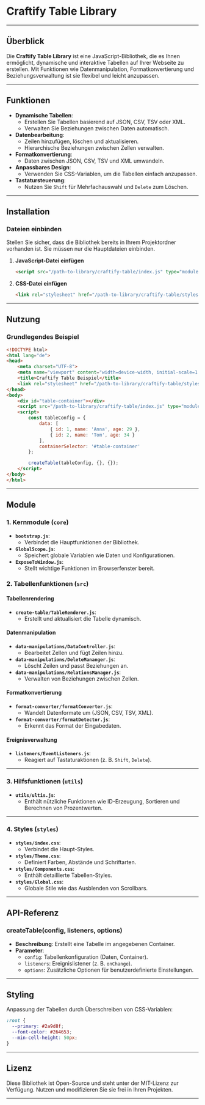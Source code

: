 
# Craftify Table Library

---

## Überblick
Die **Craftify Table Library** ist eine JavaScript-Bibliothek, die es Ihnen ermöglicht, dynamische und interaktive Tabellen auf Ihrer Webseite zu erstellen. Mit Funktionen wie Datenmanipulation, Formatkonvertierung und Beziehungsverwaltung ist sie flexibel und leicht anzupassen.

---

## Funktionen
- **Dynamische Tabellen**:
  - Erstellen Sie Tabellen basierend auf JSON, CSV, TSV oder XML.
  - Verwalten Sie Beziehungen zwischen Daten automatisch.
- **Datenbearbeitung**:
  - Zeilen hinzufügen, löschen und aktualisieren.
  - Hierarchische Beziehungen zwischen Zellen verwalten.
- **Formatkonvertierung**:
  - Daten zwischen JSON, CSV, TSV und XML umwandeln.
- **Anpassbares Design**:
  - Verwenden Sie CSS-Variablen, um die Tabellen einfach anzupassen.
- **Tastatursteuerung**:
  - Nutzen Sie `Shift` für Mehrfachauswahl und `Delete` zum Löschen.

---

## Installation

### Dateien einbinden
Stellen Sie sicher, dass die Bibliothek bereits in Ihrem Projektordner vorhanden ist. Sie müssen nur die Hauptdateien einbinden.

1. **JavaScript-Datei einfügen**
   ```html
   <script src="/path-to-library/craftify-table/index.js" type="module"></script>
   ```

2. **CSS-Datei einfügen**
   ```html
   <link rel="stylesheet" href="/path-to-library/craftify-table/styles/index.css">
   ```

---

## Nutzung

### Grundlegendes Beispiel
```html
<!DOCTYPE html>
<html lang="de">
<head>
    <meta charset="UTF-8">
    <meta name="viewport" content="width=device-width, initial-scale=1.0">
    <title>Craftify Table Beispiel</title>
    <link rel="stylesheet" href="/path-to-library/craftify-table/styles/index.css">
</head>
<body>
    <div id="table-container"></div>
    <script src="/path-to-library/craftify-table/index.js" type="module"></script>
    <script>
        const tableConfig = {
            data: [
                { id: 1, name: 'Anna', age: 29 },
                { id: 2, name: 'Tom', age: 34 }
            ],
            containerSelector: '#table-container'
        };

        createTable(tableConfig, {}, {});
    </script>
</body>
</html>
```

---

## Module

### 1. Kernmodule (`core`)
- **`bootstrap.js`**:
  - Verbindet die Hauptfunktionen der Bibliothek.
- **`GlobalScope.js`**:
  - Speichert globale Variablen wie Daten und Konfigurationen.
- **`ExposeToWindow.js`**:
  - Stellt wichtige Funktionen im Browserfenster bereit.

### 2. Tabellenfunktionen (`src`)
#### Tabellenrendering
- **`create-table/TableRenderer.js`**:
  - Erstellt und aktualisiert die Tabelle dynamisch.

#### Datenmanipulation
- **`data-manipulations/DataController.js`**:
  - Bearbeitet Zellen und fügt Zeilen hinzu.
- **`data-manipulations/DeleteMananger.js`**:
  - Löscht Zeilen und passt Beziehungen an.
- **`data-manipulations/RelationsManager.js`**:
  - Verwalten von Beziehungen zwischen Zellen.

#### Formatkonvertierung
- **`format-converter/formatConverter.js`**:
  - Wandelt Datenformate um (JSON, CSV, TSV, XML).
- **`format-converter/formatDetector.js`**:
  - Erkennt das Format der Eingabedaten.

#### Ereignisverwaltung
- **`listeners/EventListeners.js`**:
  - Reagiert auf Tastaturaktionen (z. B. `Shift`, `Delete`).

---

### 3. Hilfsfunktionen (`utils`)
- **`utils/ultis.js`**:
  - Enthält nützliche Funktionen wie ID-Erzeugung, Sortieren und Berechnen von Prozentwerten.

---

### 4. Styles (`styles`)
- **`styles/index.css`**:
  - Verbindet die Haupt-Styles.
- **`styles/Theme.css`**:
  - Definiert Farben, Abstände und Schriftarten.
- **`styles/Components.css`**:
  - Enthält detaillierte Tabellen-Styles.
- **`styles/Global.css`**:
  - Globale Stile wie das Ausblenden von Scrollbars.

---

## API-Referenz

### createTable(config, listeners, options)
- **Beschreibung**: Erstellt eine Tabelle im angegebenen Container.
- **Parameter**:
  - `config`: Tabellenkonfiguration (Daten, Container).
  - `listeners`: Ereignislistener (z. B. `onChange`).
  - `options`: Zusätzliche Optionen für benutzerdefinierte Einstellungen.
---

## Styling
Anpassung der Tabellen durch Überschreiben von CSS-Variablen:
```css
:root {
  --primary: #2a9d8f;
  --font-color: #264653;
  --min-cell-height: 50px;
}
```

---

## Lizenz
Diese Bibliothek ist Open-Source und steht unter der MIT-Lizenz zur Verfügung. Nutzen und modifizieren Sie sie frei in Ihren Projekten.

---

